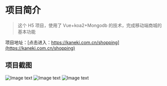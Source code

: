 # 项目简介

> 这个 H5 项目，使用了 Vue+koa2+Mongodb 的技术，完成移动端商城的基本功能

项目地址：[点击进入：https://kaneki.com.cn/shopping](https://kaneki.com.cn/shopping)

## 项目截图

![Image text](https://kanike.com.cn/resource/desc1.png)
![Image text](https://kanike.com.cn/resource/desc2.png)
![Image text](https://kanike.com.cn/resource/desc3.png)
